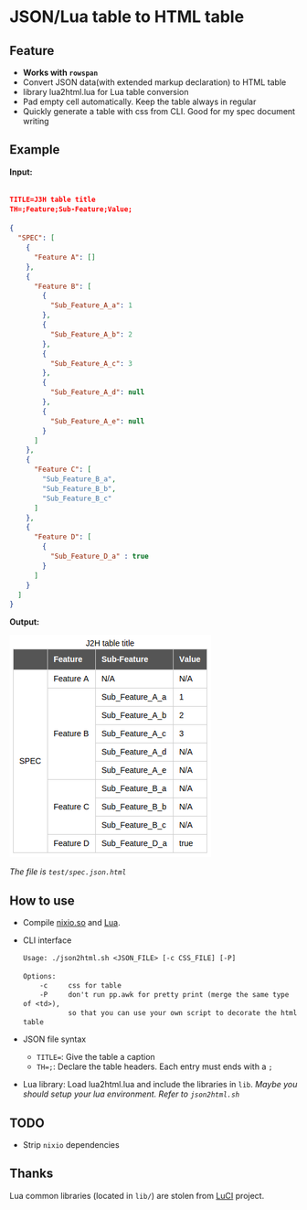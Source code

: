 # JSON/Lua table to HTML table

## Feature
- **Works with `rowspan`**
- Convert JSON data(with extended markup declaration) to HTML table
- library lua2html.lua for Lua table conversion
- Pad empty cell automatically. Keep the table always in regular
- Quickly generate a table with css from CLI. Good for my spec document writing

## Example

**Input:**

```json

TITLE=J3H table title
TH=;Feature;Sub-Feature;Value;

{
  "SPEC": [
    {
      "Feature A": []
    },
    {
      "Feature B": [
        {
          "Sub_Feature_A_a": 1
        },
        {
          "Sub_Feature_A_b": 2
        },
        {
          "Sub_Feature_A_c": 3
        },
        {
          "Sub_Feature_A_d": null
        },
        {
          "Sub_Feature_A_e": null
        }
      ]
    },
    {
      "Feature C": [
        "Sub_Feature_B_a",
        "Sub_Feature_B_b",
        "Sub_Feature_B_c"
      ]
    },
    {
      "Feature D": [
        {
          "Sub_Feature_D_a" : true
        }
      ]
    }
  ]
}

```

**Output:**

![output](test/res.png)

*The file is `test/spec.json.html`*

## How to use
- Compile [nixio.so](https://github.com/hh123okbb/nixio) and [Lua](https://github.com/hh123okbb/lua).

- CLI interface

	```
	Usage: ./json2html.sh <JSON_FILE> [-c CSS_FILE] [-P]

	Options:
		-c     css for table
		-P     don't run pp.awk for pretty print (merge the same type of <td>),
			   so that you can use your own script to decorate the html table
	```

- JSON file syntax
	* `TITLE=`: Give the table a caption
	* `TH=;`: Declare the table headers. Each entry must ends with a `;`

- Lua library: Load lua2html.lua and include the libraries in `lib`. *Maybe you should setup your lua environment. Refer to `json2html.sh`*

## TODO
- Strip `nixio` dependencies

## Thanks
Lua common libraries (located in `lib/`) are stolen from [LuCI](http://luci.subsignal.org/) project.
